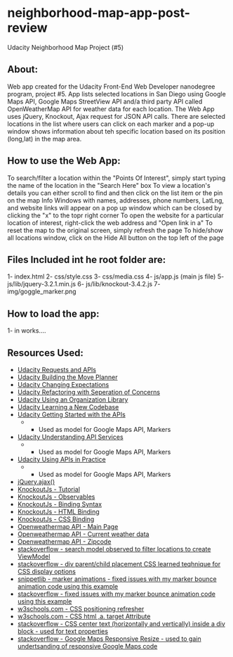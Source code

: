 # neighborhood-map-app-post-review
Udacity Neighborhood Map Project (#5)

## About: 
Web app created for the Udacity Front-End Web Developer nanodegree program, project #5.
App lists selected locations in San Diego using Google Maps API, Google Maps StreetView API and/a third party API called OpenWeatherMap API for weather data for each location. The Web App uses jQuery, Knockout, Ajax request for JSON API calls. There are selected locations in the list where users can click on each marker and a pop-up window shows information about teh specific location based on its position (long,lat) in the map area.

## How to use the Web App:
To search/filter a location within the "Points Of Interest", simply start typing the name of the location in the "Search Here" box
To view a location's details you can either scroll to find and then click on the list item or the pin on the map
Info Windows with names, addresses, phone numbers, LatLng, and website links will appear on a pop up window which can be closed by clicking the "x" to the topr right corner
To open the website for a particular location of interest, right-click the web address and "Open link in a"
To reset the map to the original screen, simply refresh the page
To hide/show all locations window, click on the Hide All button on the top left of the page

## Files Included int he root folder are:
1- index.html
2- css/style.css
3- css/media.css
4- js/app.js (main js file)
5- js/lib/jquery-3.2.1.min.js
6- js/lib/knockout-3.4.2.js
7- img/goggle_marker.png

## How to load the app:
1- in works....


## Resources Used:
- [Udacity Requests and APIs](https://classroom.udacity.com/nanodegrees/nd001/parts/e87c34bf-a9c0-415f-b007-c2c2d7eead73/modules/271165859175460/lessons/3174548544/concepts/31744191770923)
- [Udacity Building the Move Planner](https://classroom.udacity.com/nanodegrees/nd001/parts/e87c34bf-a9c0-415f-b007-c2c2d7eead73/modules/271165859175460/lessons/3310298553)
- [Udacity Changing Expectations](https://classroom.udacity.com/nanodegrees/nd001/parts/e87c34bf-a9c0-415f-b007-c2c2d7eead73/modules/271165859175461/lessons/3417188540)
- [Udacity Refactoring with Seperation of Concerns](https://classroom.udacity.com/nanodegrees/nd001/parts/e87c34bf-a9c0-415f-b007-c2c2d7eead73/modules/271165859175461/lessons/3437288625)
- [Udacity Using an Organization Library](https://classroom.udacity.com/nanodegrees/nd001/parts/e87c34bf-a9c0-415f-b007-c2c2d7eead73/modules/271165859175461/lessons/3406489055)
- [Udacity Learning a New Codebase](https://classroom.udacity.com/nanodegrees/nd001/parts/e87c34bf-a9c0-415f-b007-c2c2d7eead73/modules/271165859175461/lessons/3525509902)
- [Udacity Getting Started with the APIs](https://classroom.udacity.com/nanodegrees/nd001/parts/e87c34bf-a9c0-415f-b007-c2c2d7eead73/modules/4fd8d440-9428-4de7-93c0-4dca17a36700/lessons/8304370457)
	* * Used as model for Google Maps API, Markers
- [Udacity Understanding API Services](https://classroom.udacity.com/nanodegrees/nd001/parts/e87c34bf-a9c0-415f-b007-c2c2d7eead73/modules/4fd8d440-9428-4de7-93c0-4dca17a36700/lessons/8306134879)
	* * Used as model for Google Maps API, Markers
- [Udacity Using APIs in Practice](https://classroom.udacity.com/nanodegrees/nd001/parts/e87c34bf-a9c0-415f-b007-c2c2d7eead73/modules/4fd8d440-9428-4de7-93c0-4dca17a36700/lessons/8307966915)
	* * Used as model for Google Maps API, Markers
- [jQuery.ajax()](http://api.jquery.com/jquery.ajax)
- [KnockoutJs - Tutorial](http://learn.knockoutjs.com)
- [KnockoutJs - Observables](http://knockoutjs.com/documentation/observables.html)
- [KnockoutJs - Binding Syntax](http://knockoutjs.com/documentation/binding-syntax.html)
- [KnockoutJs - HTML Binding](http://knockoutjs.com/documentation/html-binding.html)
- [KnockoutJs - CSS Binding](http://knockoutjs.com/documentation/css-binding.html)
- [Openweathermap API - Main Page](http://openweathermap.org/api)
- [Openweathermap API - Current weather data](http://openweathermap.org/current)
- [Openweathermap API - Zipcode](http://openweathermap.org/current#zip)
- [stackoverflow - search model observed to filter locations to create ViewModel](https://stackoverflow.com/questions/13390099/knockout-mapping-of-data-not-working-with-filter-function)
- [stackoverflow - div parent/child placement CSS learned teqhnique for CSS display options](https://stackoverflow.com/questions/2842368/how-to-place-last-div-into-right-top-corner-of-parent-div-css)
- [snippetlib - marker animations - fixed issues with my marker bounce animation code using this example](https://snippetlib.com/google_maps/marker_animations)
- [stackoverflow -  fixed issues with my marker bounce animation code using this example](https://stackoverflow.com/questions/40739353/google-maps-animate-particular-marker-on-click)
- [w3schools.com - CSS positioning refresher ](https://www.w3schools.com/css/css_positioning.asp)
- [w3schools.com - CSS html ,a. target Attribute](https://www.w3schools.com/tags/att_a_target.asp)
- [stackoverflow - CSS center text (horizontally and vertically) inside a div block - used for text properties](https://stackoverflow.com/questions/5703552/css-center-text-horizontally-and-vertically-inside-a-div-block)
- [stackoverflow - Google Maps Responsive Resize - used to gain undertsanding of responsive Google Maps code](https://stackoverflow.com/questions/18444161/google-maps-responsive-resize)
